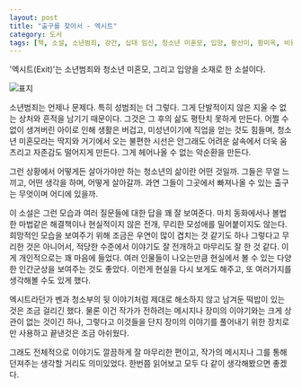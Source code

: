 ```yaml
---
layout: post
title: "출구를 찾아서 - 엑시트"
category: 도서
tags: [책, 소설, 소년범죄, 강간, 십대 임신, 청소년 미혼모, 입양, 황선미, 황미옥, 비룡소, 서평]
---
```


'엑시트(Exit)'는
소년범죄와 청소년 미혼모, 그리고 입양을 소재로 한 소설이다.

![표지](https://lh3.googleusercontent.com/S-sanalq1KyLIv1FXSYKgMDzC86vrCHwtT2gmMpK_MthS8b387TWrMRpfoI4lH9CfMvB2Xu4zx-CcA=s480)

소년범죄는 언제나 문제다.
특히 성범죄는 더 그렇다.
그게 단발적이지 않은 지울 수 없는 상처와 흔적을 남기기 때문이다.
그것은 그 후의 삶도 평탄치 못하게 만든다.
어쩔 수 없이 생겨버린 아이로 인해 생활은 버겁고,
미성년이기에 직업을 얻는 것도 힘들며,
청소년 미혼모라는 딱지와 거기에서 오는 불편한 시선은
안그래도 어려운 삶속에서 더욱 움츠리고 자존감도 떨어지게 만든다.
그게 헤어나올 수 없는 악순환을 만든다.

그런 상황에서 어떻게든 살아가야만 하는 청소년의 삶이란 어떤 것일까.
그들은 무얼 느끼고, 어떤 생각을 하며, 어떻게 살아갈까.
과연 그들이 그곳에서 빠져나올 수 있는 출구는 무엇이며 어디에 있을까.

이 소설은 그런 모습과
여러 질문들에 대한 답을 꽤 잘 보여준다.
마치 동화에서나 볼법한 마법같은 해결책이나
현실적이지 않은 전개,
무리한 모성애를 밀어붙이지도 않는다.
희망적인 모습을 보여주기 위해
조금은 우연이 많이 겹치는 것 같기도 하나
그렇다고 무리한 것은 아니어서,
적당한 수준에서 이야기도 잘 전개하고 마무리도 잘 한 것 같다.
이게 개인적으로는 꽤 마음에 들었다.
여러 인물들이 나오는만큼 현실에서 볼 수 있는 다양한 인간군상을 보여주는 것도 좋았다.
이런게 현실을 다시 보게도 해주고,
또 여러가지를 생각해볼 수도 있게 했다.

엑시트라던가 벤과 청소부의 뒷 이야기처럼
제대로 해소하지 않고 남겨둔 떡밥이 있는 것은 조금 걸리긴 했다.
물론 이건 작가가 전하려는 메시지나 장미의 이야기와는 크게 상관이 없는 것이긴 하나,
그렇다고 이것들을 단지 장미의 이야기를 풀어내기 위한 장치로만 사용하고 끝낸것은 조금 아쉬웠다.

그래도 전체적으로 이야기도 깔끔하게 잘 마무리한 편이고,
작가의 메시지나 그를 통해 던져주는 생각할 거리도 의미있었다.
한번쯤 읽어보고 모두 다 같이 생각해봤으면 좋겠다.
